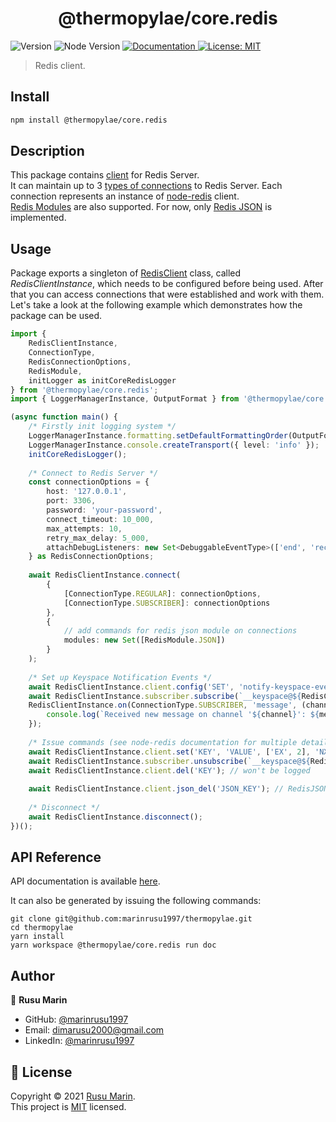 <h1 align="center">@thermopylae/core.redis</h1>
<p>
  <img alt="Version" src="https://img.shields.io/badge/version-0.0.1-blue.svg?cacheSeconds=2592000" />
  <img alt="Node Version" src="https://img.shields.io/badge/node-%3E%3D16-blue.svg"/>
<a href="https://marinrusu1997.github.io/thermopylae/core.redis/index.html" target="_blank">
  <img alt="Documentation" src="https://img.shields.io/badge/documentation-yes-brightgreen.svg" />
</a>
<a href="https://github.com/marinrusu1997/thermopylae/blob/master/LICENSE" target="_blank">
  <img alt="License: MIT" src="https://img.shields.io/badge/License-MIT-yellow.svg" />
</a>
</p>

> Redis client.

## Install
```sh
npm install @thermopylae/core.redis
```

## Description
This package contains [client][redis-client-link] for Redis Server. <br/>
It can maintain up to 3 [types of connections][connection-type-link] to Redis Server.
Each connection represents an instance of [node-redis](https://www.npmjs.com/package/redis) client. <br/>
[Redis Modules](https://redis.io/modules) are also supported. For now, only [Redis JSON][redis-json-module-link] is implemented.

## Usage
Package exports a singleton of [RedisClient][redis-client-link] class, called *RedisClientInstance*, which needs to be configured before being used.
After that you can access connections that were established and work with them. <br/>
Let's take a look at the following example which demonstrates how the package can be used.
```typescript
import { 
    RedisClientInstance, 
    ConnectionType,
    RedisConnectionOptions,
    RedisModule,
    initLogger as initCoreRedisLogger 
} from '@thermopylae/core.redis';
import { LoggerManagerInstance, OutputFormat } from '@thermopylae/core.logger';

(async function main() {
    /* Firstly init logging system */
    LoggerManagerInstance.formatting.setDefaultFormattingOrder(OutputFormat.PRINTF);
    LoggerManagerInstance.console.createTransport({ level: 'info' });
    initCoreRedisLogger();
    
    /* Connect to Redis Server */
    const connectionOptions = {
        host: '127.0.0.1',
        port: 3306,
        password: 'your-password',
        connect_timeout: 10_000,
        max_attempts: 10,
        retry_max_delay: 5_000,
        attachDebugListeners: new Set<DebuggableEventType>(['end', 'reconnecting'])
    } as RedisConnectionOptions;
    
    await RedisClientInstance.connect(
        {
            [ConnectionType.REGULAR]: connectionOptions,
            [ConnectionType.SUBSCRIBER]: connectionOptions
        },
        {
            // add commands for redis json module on connections
            modules: new Set([RedisModule.JSON])
        }
    );
    
    /* Set up Keyspace Notification Events */
    await RedisClientInstance.client.config('SET', 'notify-keyspace-events', 'Kgxe');
    await RedisClientInstance.subscriber.subscribe(`__keyspace@${RedisClientInstance.db}__:KEY`);
    RedisClientInstance.on(ConnectionType.SUBSCRIBER, 'message', (channel, message) => {
        console.log(`Received new message on channel '${channel}': ${message}`);
    });
    
    /* Issue commands (see node-redis documentation for multiple details) */
    await RedisClientInstance.client.set('KEY', 'VALUE', ['EX', 2], 'NX'); // will be logged
    await RedisClientInstance.subscriber.unsubscribe(`__keyspace@${RedisClientInstance.db}__:KEY`);
    await RedisClientInstance.client.del('KEY'); // won't be logged
    
    await RedisClientInstance.client.json_del('JSON_KEY'); // RedisJSON module commands are available too
    
    /* Disconnect */
    await RedisClientInstance.disconnect();
})();
```

## API Reference
API documentation is available [here][api-doc-link].

It can also be generated by issuing the following commands:
```shell
git clone git@github.com:marinrusu1997/thermopylae.git
cd thermopylae
yarn install
yarn workspace @thermopylae/core.redis run doc
```

## Author
👤 **Rusu Marin**

* GitHub: [@marinrusu1997](https://github.com/marinrusu1997)
* Email: [dimarusu2000@gmail.com](mailto:dimarusu2000@gmail.com)
* LinkedIn: [@marinrusu1997](https://www.linkedin.com/in/rusu-marin-1638b0156/)

## 📝 License
Copyright © 2021 [Rusu Marin](https://github.com/marinrusu1997). <br/>
This project is [MIT](https://github.com/marinrusu1997/thermopylae/blob/master/LICENSE) licensed.

[api-doc-link]: https://marinrusu1997.github.io/thermopylae/core.redis/index.html
[redis-client-link]: https://marinrusu1997.github.io/thermopylae/core.redis/classes/client.redisclient.html
[connection-type-link]: https://marinrusu1997.github.io/thermopylae/core.redis/enums/client.connectiontype.html
[redis-json-module-link]: https://marinrusu1997.github.io/thermopylae/core.redis/interfaces/modules_json.jsonmodulecommands.html
